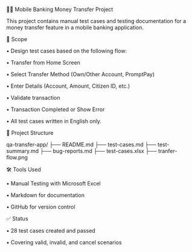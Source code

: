 🏦💵 Mobile Banking Money Transfer Project

  This project contains manual test cases and testing documentation for a money transfer feature in a mobile banking application.

🔬 Scope

  • Design test cases based on the following flow:

  • Transfer from Home Screen

  • Select Transfer Method (Own/Other Account, PromptPay)

  • Enter Details (Account, Amount, Citizen ID, etc.)

  • Validate transaction

  • Transaction Completed or Show Error

  • All test cases written in English only.

🔗 Project Structure

  qa-transfer-app/
  ├── README.md
  ├── test-cases.md
  ├── test-summary.md
  ├── bug-reports.md
  ├── test-cases.xlsx
  ├── tranfer-flow.png

🛠️ Tools Used

  • Manual Testing with Microsoft Excel

  • Markdown for documentation

  • GitHub for version control

✅ Status

  • 28 test cases created and passed

  • Covering valid, invalid, and cancel scenarios
